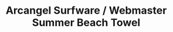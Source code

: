---
ee_id: '4385'
site: '1'
type: '2'
long_id: 2017-029 Arcangel Surfware / Webmaster Summer Beach Towel
url: 2017-029-arcangel-surfware-webmaster-summer-beach-towel
title: Arcangel Surfware / Webmaster Summer Beach Towel
year: '2017'
medium: Beach towel with dye-sublimated digital graphic
commission:
dims: 58 x 28 in
pitch:
ps:
live_url:
related: "[4386] [2017-030-arcangel-surfware-webmaster-summer-flip-flops] 2017-030
  Arcangel Surfware / Webmaster Summer Flip-Flops"
youtube:
imgs: as-ws-towell-2017-029-database-ih--I5us.jpg
subheading:
display_year: '2017'
download:
add_credit: w/ Olia Lialina
add_credits:
related_code:
layout: things-i-made
---